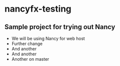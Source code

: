 # nancyfx-testing

## Sample project for trying out Nancy ##
* We will be using Nancy for web host
* Further change
* And another
* And another
* Another on master